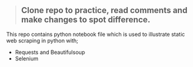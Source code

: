 > ## Clone repo to practice, read comments and make changes to spot difference.

This repo contains python notebook file which is used to illustrate static web scraping in python with;
- Requests and Beautifulsoup
- Selenium